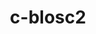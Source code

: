 ---
title: "c-blosc2"
layout: cache
categories: [package, develop]
meta: {"compilers": ["cce@18.0.0", "gcc@10.3.0", "gcc@11.1.0", "gcc@11.4.0", "gcc@12.4.0", "gcc@9.4.0"], "num_specs": 53, "num_specs_by_stack": {"aws-pcluster-neoverse_v1": 8, "data-vis-sdk": 11, "e4s": 14, "e4s-cray-rhel": 6, "e4s-cray-sles": 2, "e4s-neoverse-v2": 7, "e4s-neoverse_v1": 4, "e4s-power": 1, "e4s-rocm-external": 7, "root": 53}, "oss": ["amzn2", "rhel8", "sle_hpc15", "ubuntu20.04", "ubuntu22.04"], "platforms": ["linux"], "stacks": ["aws-pcluster-neoverse_v1", "data-vis-sdk", "e4s", "e4s-cray-rhel", "e4s-cray-sles", "e4s-neoverse-v2", "e4s-neoverse_v1", "e4s-power", "e4s-rocm-external", "root"], "targets": ["neoverse_v1", "neoverse_v2", "ppc64le", "x86_64_v3", "x86_64_v4"], "versions": ["2.15.1"]}
spec_details: [{"compiler": "gcc@11.4.0", "hash": "27ihwaok6yyewylh2r52sqesnxxafe6v", "os": "ubuntu22.04", "platform": "linux", "size": "-", "stacks": ["e4s-neoverse-v2", "root"], "target": "neoverse_v2", "variants": ["+avx2", "build_system=cmake", "build_type=Release", "generator=make", "~ipo", "+lizard", "+lz4", "+snappy", "+zlib", "+zstd"], "versions": ["2.15.1"]}, {"compiler": "gcc@11.4.0", "hash": "45ckhjruft3752wxogrlkx7kt5k73zwh", "os": "ubuntu22.04", "platform": "linux", "size": "-", "stacks": ["e4s", "root"], "target": "x86_64_v3", "variants": ["+avx2", "build_system=cmake", "build_type=Release", "generator=make", "~ipo", "+lizard", "+lz4", "+snappy", "+zlib", "+zstd"], "versions": ["2.15.1"]}, {"compiler": "gcc@11.4.0", "hash": "4wj7euoi2nsbiti6kzfghlb7hsz7x7fr", "os": "ubuntu22.04", "platform": "linux", "size": "-", "stacks": ["e4s", "root"], "target": "x86_64_v3", "variants": ["+avx2", "build_system=cmake", "build_type=Release", "generator=make", "~ipo", "+lizard", "+lz4", "+snappy", "+zlib", "+zstd"], "versions": ["2.15.1"]}, {"compiler": "gcc@9.4.0", "hash": "566sspqzgqvmin26ahz3svpbylodwmtn", "os": "ubuntu20.04", "platform": "linux", "size": "-", "stacks": ["e4s-power", "root"], "target": "ppc64le", "variants": ["+avx2", "build_system=cmake", "build_type=Release", "generator=make", "~ipo", "+lizard", "+lz4", "+snappy", "+zlib", "+zstd"], "versions": ["2.15.1"]}, {"compiler": "gcc@11.4.0", "hash": "62tmqmsgbsbs76afpdixwn4njepppk6v", "os": "ubuntu22.04", "platform": "linux", "size": "-", "stacks": ["e4s", "e4s-rocm-external", "root"], "target": "x86_64_v3", "variants": ["+avx2", "build_system=cmake", "build_type=Release", "generator=make", "~ipo", "+lizard", "+lz4", "+snappy", "+zlib", "+zstd"], "versions": ["2.15.1"]}, {"compiler": "gcc@11.4.0", "hash": "6qz2rqyq3cs7wx4xp7sw7526oypw7ash", "os": "ubuntu22.04", "platform": "linux", "size": "-", "stacks": ["e4s-neoverse_v1", "root"], "target": "neoverse_v1", "variants": ["+avx2", "build_system=cmake", "build_type=Release", "generator=make", "~ipo", "+lizard", "+lz4", "+snappy", "+zlib", "+zstd"], "versions": ["2.15.1"]}, {"compiler": "gcc@11.4.0", "hash": "6uqnn64ytnfzzybqsq5buujtzlumtwp5", "os": "ubuntu22.04", "platform": "linux", "size": "-", "stacks": ["e4s", "root"], "target": "x86_64_v3", "variants": ["+avx2", "build_system=cmake", "build_type=Release", "generator=make", "~ipo", "+lizard", "+lz4", "+snappy", "+zlib", "+zstd"], "versions": ["2.15.1"]}, {"compiler": "cce@18.0.0", "hash": "6z7e4gqk3octinaqiosjbygb376a7xaz", "os": "rhel8", "platform": "linux", "size": "-", "stacks": ["e4s-cray-rhel", "root"], "target": "x86_64_v3", "variants": ["+avx2", "build_system=cmake", "build_type=Release", "generator=make", "~ipo", "+lizard", "+lz4", "+snappy", "+zlib", "+zstd"], "versions": ["2.15.1"]}, {"compiler": "gcc@11.4.0", "hash": "6ztz4c2t42vwehqc4qytunkpxaycubm5", "os": "ubuntu22.04", "platform": "linux", "size": "-", "stacks": ["e4s", "e4s-rocm-external", "root"], "target": "x86_64_v3", "variants": ["+avx2", "build_system=cmake", "build_type=Release", "generator=make", "~ipo", "+lizard", "+lz4", "+snappy", "+zlib", "+zstd"], "versions": ["2.15.1"]}, {"compiler": "gcc@10.3.0", "hash": "72gi2ac5nftzq3mvv66svpyjdhyml5s2", "os": "sle_hpc15", "platform": "linux", "size": "-", "stacks": ["e4s-cray-sles", "root"], "target": "x86_64_v4", "variants": ["+avx2", "build_system=cmake", "build_type=Release", "generator=make", "~ipo", "+lizard", "+lz4", "+snappy", "+zlib", "+zstd"], "versions": ["2.15.1"]}, {"compiler": "cce@18.0.0", "hash": "ai6vbq5x573q56an6lyyexq2hva5aw5y", "os": "rhel8", "platform": "linux", "size": "-", "stacks": ["e4s-cray-rhel", "root"], "target": "x86_64_v3", "variants": ["+avx2", "build_system=cmake", "build_type=Release", "generator=make", "~ipo", "+lizard", "+lz4", "+snappy", "+zlib", "+zstd"], "versions": ["2.15.1"]}, {"compiler": "gcc@11.4.0", "hash": "bgvb3x3qcdqh7ik42utsgnm3we7xwvnl", "os": "ubuntu22.04", "platform": "linux", "size": "-", "stacks": ["e4s", "root"], "target": "x86_64_v3", "variants": ["+avx2", "build_system=cmake", "build_type=Release", "generator=make", "~ipo", "+lizard", "+lz4", "+snappy", "+zlib", "+zstd"], "versions": ["2.15.1"]}, {"compiler": "gcc@12.4.0", "hash": "bxgqayc4lquk7dodbniwehg4ewhmtouh", "os": "amzn2", "platform": "linux", "size": "-", "stacks": ["aws-pcluster-neoverse_v1", "root"], "target": "neoverse_v1", "variants": ["+avx2", "build_system=cmake", "build_type=Release", "generator=make", "~ipo", "+lizard", "+lz4", "+snappy", "+zlib", "+zstd"], "versions": ["2.15.1"]}, {"compiler": "gcc@11.4.0", "hash": "ckvuthwgbckhucbwuie5d7hdrg2rl7fh", "os": "ubuntu22.04", "platform": "linux", "size": "-", "stacks": ["e4s-neoverse_v1", "root"], "target": "neoverse_v1", "variants": ["+avx2", "build_system=cmake", "build_type=Release", "generator=make", "~ipo", "+lizard", "+lz4", "+snappy", "+zlib", "+zstd"], "versions": ["2.15.1"]}, {"compiler": "gcc@11.4.0", "hash": "cp5w65mpto3gfm6wwj5tfeyzbihcw6yj", "os": "ubuntu22.04", "platform": "linux", "size": "-", "stacks": ["e4s", "root"], "target": "x86_64_v3", "variants": ["+avx2", "build_system=cmake", "build_type=Release", "generator=make", "~ipo", "+lizard", "+lz4", "+snappy", "+zlib", "+zstd"], "versions": ["2.15.1"]}, {"compiler": "gcc@11.1.0", "hash": "eq6ygefo62ttp2v5oecazupj7kckw7v3", "os": "ubuntu20.04", "platform": "linux", "size": "-", "stacks": ["data-vis-sdk", "root"], "target": "x86_64_v3", "variants": ["+avx2", "build_system=cmake", "build_type=Release", "generator=make", "~ipo", "+lizard", "+lz4", "+snappy", "+zlib", "+zstd"], "versions": ["2.15.1"]}, {"compiler": "gcc@11.4.0", "hash": "fg6zsbjh6o36p23vqhxbgxl26stw5hnc", "os": "ubuntu22.04", "platform": "linux", "size": "-", "stacks": ["e4s", "e4s-rocm-external", "root"], "target": "x86_64_v3", "variants": ["+avx2", "build_system=cmake", "build_type=Release", "generator=make", "~ipo", "+lizard", "+lz4", "+snappy", "+zlib", "+zstd"], "versions": ["2.15.1"]}, {"compiler": "gcc@11.1.0", "hash": "fhiruworwmikquoextnamjopyhzexe3y", "os": "ubuntu20.04", "platform": "linux", "size": "-", "stacks": ["data-vis-sdk", "root"], "target": "x86_64_v3", "variants": ["+avx2", "build_system=cmake", "build_type=Release", "generator=make", "~ipo", "+lizard", "+lz4", "+snappy", "+zlib", "+zstd"], "versions": ["2.15.1"]}, {"compiler": "gcc@11.4.0", "hash": "g363ooeygjb2djk4py232bil5vtkfexd", "os": "ubuntu22.04", "platform": "linux", "size": "-", "stacks": ["e4s-neoverse-v2", "root"], "target": "neoverse_v2", "variants": ["+avx2", "build_system=cmake", "build_type=Release", "generator=make", "~ipo", "+lizard", "+lz4", "+snappy", "+zlib", "+zstd"], "versions": ["2.15.1"]}, {"compiler": "gcc@12.4.0", "hash": "gfrmud3cwirzo3tsvl36465i3ogb57ih", "os": "amzn2", "platform": "linux", "size": "-", "stacks": ["aws-pcluster-neoverse_v1", "root"], "target": "neoverse_v1", "variants": ["+avx2", "build_system=cmake", "build_type=Release", "generator=make", "~ipo", "+lizard", "+lz4", "+snappy", "+zlib", "+zstd"], "versions": ["2.15.1"]}, {"compiler": "gcc@11.4.0", "hash": "grah7dg2njgrrap4yvm4vqmnw3o7lasq", "os": "ubuntu22.04", "platform": "linux", "size": "-", "stacks": ["e4s-neoverse-v2", "root"], "target": "neoverse_v2", "variants": ["+avx2", "build_system=cmake", "build_type=Release", "generator=make", "~ipo", "+lizard", "+lz4", "+snappy", "+zlib", "+zstd"], "versions": ["2.15.1"]}, {"compiler": "gcc@12.4.0", "hash": "ha2lkpomqtqluire7ud4vktla7kvgmrh", "os": "amzn2", "platform": "linux", "size": "-", "stacks": ["aws-pcluster-neoverse_v1", "root"], "target": "neoverse_v1", "variants": ["+avx2", "build_system=cmake", "build_type=Release", "generator=make", "~ipo", "+lizard", "+lz4", "+snappy", "+zlib", "+zstd"], "versions": ["2.15.1"]}, {"compiler": "gcc@11.1.0", "hash": "hkycb36e5ko7s3ort3sdvxjeagxohxla", "os": "ubuntu20.04", "platform": "linux", "size": "-", "stacks": ["data-vis-sdk", "root"], "target": "x86_64_v3", "variants": ["+avx2", "build_system=cmake", "build_type=Release", "generator=make", "~ipo", "+lizard", "+lz4", "+snappy", "+zlib", "+zstd"], "versions": ["2.15.1"]}, {"compiler": "gcc@11.4.0", "hash": "ilqwb4ij3jum75hy6tbj4xegvy5hkyu6", "os": "ubuntu22.04", "platform": "linux", "size": "-", "stacks": ["e4s-neoverse-v2", "root"], "target": "neoverse_v2", "variants": ["+avx2", "build_system=cmake", "build_type=Release", "generator=make", "~ipo", "+lizard", "+lz4", "+snappy", "+zlib", "+zstd"], "versions": ["2.15.1"]}, {"compiler": "gcc@11.4.0", "hash": "ipptmtyajj67aarjk3g6vknsgyxopcuv", "os": "ubuntu22.04", "platform": "linux", "size": "-", "stacks": ["e4s-neoverse_v1", "root"], "target": "neoverse_v1", "variants": ["+avx2", "build_system=cmake", "build_type=Release", "generator=make", "~ipo", "+lizard", "+lz4", "+snappy", "+zlib", "+zstd"], "versions": ["2.15.1"]}, {"compiler": "gcc@11.1.0", "hash": "ips5rmtndtgsjffc7ch2hl7w6y5mtnhk", "os": "ubuntu20.04", "platform": "linux", "size": "-", "stacks": ["data-vis-sdk", "root"], "target": "x86_64_v3", "variants": ["+avx2", "build_system=cmake", "build_type=Release", "generator=make", "~ipo", "+lizard", "+lz4", "+snappy", "+zlib", "+zstd"], "versions": ["2.15.1"]}, {"compiler": "gcc@12.4.0", "hash": "j5xnhkkuoy3f6v3lbmrgp7rqvpagsezt", "os": "amzn2", "platform": "linux", "size": "-", "stacks": ["aws-pcluster-neoverse_v1", "root"], "target": "neoverse_v1", "variants": ["+avx2", "build_system=cmake", "build_type=Release", "generator=make", "~ipo", "+lizard", "+lz4", "+snappy", "+zlib", "+zstd"], "versions": ["2.15.1"]}, {"compiler": "gcc@11.1.0", "hash": "js5ik3bpxgbw6kosbnpxum6gxzrvgpkf", "os": "ubuntu20.04", "platform": "linux", "size": "-", "stacks": ["data-vis-sdk", "root"], "target": "x86_64_v3", "variants": ["+avx2", "build_system=cmake", "build_type=Release", "generator=make", "~ipo", "+lizard", "+lz4", "+snappy", "+zlib", "+zstd"], "versions": ["2.15.1"]}, {"compiler": "gcc@11.1.0", "hash": "lqntrsyt7msts66g2nvc6zvx6wzhawov", "os": "ubuntu20.04", "platform": "linux", "size": "-", "stacks": ["data-vis-sdk", "root"], "target": "x86_64_v3", "variants": ["+avx2", "build_system=cmake", "build_type=Release", "generator=make", "~ipo", "+lizard", "+lz4", "+snappy", "+zlib", "+zstd"], "versions": ["2.15.1"]}, {"compiler": "cce@18.0.0", "hash": "lxk42ymofrcmkozvuydfcppgjwygkapo", "os": "rhel8", "platform": "linux", "size": "-", "stacks": ["e4s-cray-rhel", "root"], "target": "x86_64_v3", "variants": ["+avx2", "build_system=cmake", "build_type=Release", "generator=make", "~ipo", "+lizard", "+lz4", "+snappy", "+zlib", "+zstd"], "versions": ["2.15.1"]}, {"compiler": "gcc@12.4.0", "hash": "mgfglrdc5ukqh6bja4vzk3kp66dwjids", "os": "amzn2", "platform": "linux", "size": "-", "stacks": ["aws-pcluster-neoverse_v1", "root"], "target": "neoverse_v1", "variants": ["+avx2", "build_system=cmake", "build_type=Release", "generator=make", "~ipo", "+lizard", "+lz4", "+snappy", "+zlib", "+zstd"], "versions": ["2.15.1"]}, {"compiler": "gcc@11.1.0", "hash": "mvv4sjkmmfc2ab7a4nx5doluwgucl73l", "os": "ubuntu20.04", "platform": "linux", "size": "-", "stacks": ["data-vis-sdk", "root"], "target": "x86_64_v3", "variants": ["+avx2", "build_system=cmake", "build_type=Release", "generator=make", "~ipo", "+lizard", "+lz4", "+snappy", "+zlib", "+zstd"], "versions": ["2.15.1"]}, {"compiler": "cce@18.0.0", "hash": "mynlxmrbmuyrteh6krnkyqv7ers6pmmx", "os": "rhel8", "platform": "linux", "size": "-", "stacks": ["e4s-cray-rhel", "root"], "target": "x86_64_v3", "variants": ["+avx2", "build_system=cmake", "build_type=Release", "generator=make", "~ipo", "+lizard", "+lz4", "+snappy", "+zlib", "+zstd"], "versions": ["2.15.1"]}, {"compiler": "gcc@11.4.0", "hash": "ntgyr6p6endjvun5cmobm6nxu3fectgc", "os": "ubuntu22.04", "platform": "linux", "size": "-", "stacks": ["e4s-neoverse-v2", "root"], "target": "neoverse_v2", "variants": ["+avx2", "build_system=cmake", "build_type=Release", "generator=make", "~ipo", "+lizard", "+lz4", "+snappy", "+zlib", "+zstd"], "versions": ["2.15.1"]}, {"compiler": "cce@18.0.0", "hash": "of6qv4jmlcvbjzxkon4tiqfd2uhyddmm", "os": "rhel8", "platform": "linux", "size": "-", "stacks": ["e4s-cray-rhel", "root"], "target": "x86_64_v3", "variants": ["+avx2", "build_system=cmake", "build_type=Release", "generator=make", "~ipo", "+lizard", "+lz4", "+snappy", "+zlib", "+zstd"], "versions": ["2.15.1"]}, {"compiler": "gcc@11.1.0", "hash": "pbee4bfpn6xrsw2nsqruysinv2pb5p5x", "os": "ubuntu20.04", "platform": "linux", "size": "-", "stacks": ["data-vis-sdk", "root"], "target": "x86_64_v3", "variants": ["+avx2", "build_system=cmake", "build_type=Release", "generator=make", "~ipo", "+lizard", "+lz4", "+snappy", "+zlib", "+zstd"], "versions": ["2.15.1"]}, {"compiler": "gcc@11.4.0", "hash": "stehivjxq5qsfsccsgjdehz6sl6j43ed", "os": "ubuntu22.04", "platform": "linux", "size": "-", "stacks": ["e4s-neoverse_v1", "root"], "target": "neoverse_v1", "variants": ["+avx2", "build_system=cmake", "build_type=Release", "generator=make", "~ipo", "+lizard", "+lz4", "+snappy", "+zlib", "+zstd"], "versions": ["2.15.1"]}, {"compiler": "gcc@11.4.0", "hash": "sz6mr66rgkqn2t6xocubgvxgr2z3gmfq", "os": "ubuntu22.04", "platform": "linux", "size": "-", "stacks": ["e4s", "root"], "target": "x86_64_v3", "variants": ["+avx2", "build_system=cmake", "build_type=Release", "generator=make", "~ipo", "+lizard", "+lz4", "+snappy", "+zlib", "+zstd"], "versions": ["2.15.1"]}, {"compiler": "gcc@11.1.0", "hash": "tli6m4ur6p4iv4zqbkb6lfj3jtgrnx7g", "os": "ubuntu20.04", "platform": "linux", "size": "-", "stacks": ["data-vis-sdk", "root"], "target": "x86_64_v3", "variants": ["+avx2", "build_system=cmake", "build_type=Release", "generator=make", "~ipo", "+lizard", "+lz4", "+snappy", "+zlib", "+zstd"], "versions": ["2.15.1"]}, {"compiler": "cce@18.0.0", "hash": "ucg7qnozlam5b2b7rvntuls7mc2b4tko", "os": "rhel8", "platform": "linux", "size": "-", "stacks": ["e4s-cray-rhel", "root"], "target": "x86_64_v3", "variants": ["+avx2", "build_system=cmake", "build_type=Release", "generator=make", "~ipo", "+lizard", "+lz4", "+snappy", "+zlib", "+zstd"], "versions": ["2.15.1"]}, {"compiler": "gcc@12.4.0", "hash": "uufscmgggmunudapb2fsctn43ujpddmy", "os": "amzn2", "platform": "linux", "size": "-", "stacks": ["aws-pcluster-neoverse_v1", "root"], "target": "neoverse_v1", "variants": ["+avx2", "build_system=cmake", "build_type=Release", "generator=make", "~ipo", "+lizard", "+lz4", "+snappy", "+zlib", "+zstd"], "versions": ["2.15.1"]}, {"compiler": "gcc@11.4.0", "hash": "vckg5ibojoq24mzgqrhr73zjglfk6gr7", "os": "ubuntu22.04", "platform": "linux", "size": "-", "stacks": ["e4s-neoverse-v2", "root"], "target": "neoverse_v2", "variants": ["+avx2", "build_system=cmake", "build_type=Release", "generator=make", "~ipo", "+lizard", "+lz4", "+snappy", "+zlib", "+zstd"], "versions": ["2.15.1"]}, {"compiler": "gcc@11.4.0", "hash": "vrtrrc7ez27ko7r7rbhhty3rhxzjjsbe", "os": "ubuntu22.04", "platform": "linux", "size": "-", "stacks": ["e4s", "e4s-rocm-external", "root"], "target": "x86_64_v3", "variants": ["+avx2", "build_system=cmake", "build_type=Release", "generator=make", "~ipo", "+lizard", "+lz4", "+snappy", "+zlib", "+zstd"], "versions": ["2.15.1"]}, {"compiler": "gcc@10.3.0", "hash": "vymdhkmepx6ny6c64e3q7eabtoldfrib", "os": "sle_hpc15", "platform": "linux", "size": "-", "stacks": ["e4s-cray-sles", "root"], "target": "x86_64_v4", "variants": ["+avx2", "build_system=cmake", "build_type=Release", "generator=make", "~ipo", "+lizard", "+lz4", "+snappy", "+zlib", "+zstd"], "versions": ["2.15.1"]}, {"compiler": "gcc@11.4.0", "hash": "w3fcptolax3o6s2bl27zluull5u2ipq6", "os": "ubuntu22.04", "platform": "linux", "size": "-", "stacks": ["e4s", "e4s-rocm-external", "root"], "target": "x86_64_v3", "variants": ["+avx2", "build_system=cmake", "build_type=Release", "generator=make", "~ipo", "+lizard", "+lz4", "+snappy", "+zlib", "+zstd"], "versions": ["2.15.1"]}, {"compiler": "gcc@11.4.0", "hash": "w7sw2jmyixnz4bewdme7gdftt7hbvnuc", "os": "ubuntu22.04", "platform": "linux", "size": "-", "stacks": ["e4s", "root"], "target": "x86_64_v3", "variants": ["+avx2", "build_system=cmake", "build_type=Release", "generator=make", "~ipo", "+lizard", "+lz4", "+snappy", "+zlib", "+zstd"], "versions": ["2.15.1"]}, {"compiler": "gcc@12.4.0", "hash": "wjzr2zcdjvg3icarw6nydocx5wfzrkx5", "os": "amzn2", "platform": "linux", "size": "-", "stacks": ["aws-pcluster-neoverse_v1", "root"], "target": "neoverse_v1", "variants": ["+avx2", "build_system=cmake", "build_type=Release", "generator=make", "~ipo", "+lizard", "+lz4", "+snappy", "+zlib", "+zstd"], "versions": ["2.15.1"]}, {"compiler": "gcc@11.1.0", "hash": "x55b3kyheznowz3576lm6m7ga4q6goad", "os": "ubuntu20.04", "platform": "linux", "size": "-", "stacks": ["data-vis-sdk", "root"], "target": "x86_64_v3", "variants": ["+avx2", "build_system=cmake", "build_type=Release", "generator=make", "~ipo", "+lizard", "+lz4", "+snappy", "+zlib", "+zstd"], "versions": ["2.15.1"]}, {"compiler": "gcc@11.4.0", "hash": "xwzjvavythkifrkn4gtwl7dabqbouhix", "os": "ubuntu22.04", "platform": "linux", "size": "-", "stacks": ["e4s", "e4s-rocm-external", "root"], "target": "x86_64_v3", "variants": ["+avx2", "build_system=cmake", "build_type=Release", "generator=make", "~ipo", "+lizard", "+lz4", "+snappy", "+zlib", "+zstd"], "versions": ["2.15.1"]}, {"compiler": "gcc@12.4.0", "hash": "y3gmsjyeueyldsas7jkkshx2vonvaj3d", "os": "amzn2", "platform": "linux", "size": "-", "stacks": ["aws-pcluster-neoverse_v1", "root"], "target": "neoverse_v1", "variants": ["+avx2", "build_system=cmake", "build_type=Release", "generator=make", "~ipo", "+lizard", "+lz4", "+snappy", "+zlib", "+zstd"], "versions": ["2.15.1"]}, {"compiler": "gcc@11.4.0", "hash": "yl7vwgbefb2glsutgbxoibfxmpzqznfi", "os": "ubuntu22.04", "platform": "linux", "size": "-", "stacks": ["e4s", "e4s-rocm-external", "root"], "target": "x86_64_v3", "variants": ["+avx2", "build_system=cmake", "build_type=Release", "generator=make", "~ipo", "+lizard", "+lz4", "+snappy", "+zlib", "+zstd"], "versions": ["2.15.1"]}, {"compiler": "gcc@11.1.0", "hash": "yy34znkdrh3o46b2pe3b2jmeoqdrur7c", "os": "ubuntu20.04", "platform": "linux", "size": "-", "stacks": ["data-vis-sdk", "root"], "target": "x86_64_v3", "variants": ["+avx2", "build_system=cmake", "build_type=Release", "generator=make", "~ipo", "+lizard", "+lz4", "+snappy", "+zlib", "+zstd"], "versions": ["2.15.1"]}, {"compiler": "gcc@11.4.0", "hash": "zgxrdowxa2tv3fzhgln4tiwanj4ys5kz", "os": "ubuntu22.04", "platform": "linux", "size": "-", "stacks": ["e4s-neoverse-v2", "root"], "target": "neoverse_v2", "variants": ["+avx2", "build_system=cmake", "build_type=Release", "generator=make", "~ipo", "+lizard", "+lz4", "+snappy", "+zlib", "+zstd"], "versions": ["2.15.1"]}]
---